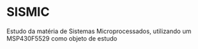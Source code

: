# SISMIC
Estudo da matéria de Sistemas Microprocessados, utilizando um MSP430F5529 como objeto de estudo  
